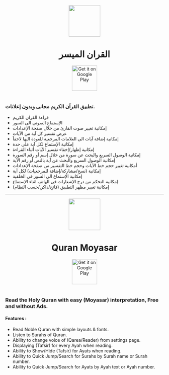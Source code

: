 <div align="center">
  <img src="https://user-images.githubusercontent.com/5399778/210307398-dedf8a3f-93a7-4b7c-ace5-081bfa7b75e4.png" width="100" height="100">
  <br>
  <h1>القران الميسر</h1>
</div>

<div align="center">
  <a href="https://play.google.com/store/apps/details?id=com.amrsubzero.quranmoyasar" target="_blank">
    <img alt="Get it on Google Play" height="80" style="max-width: 100%;" src="https://github.com/AmrSubZero/QuranMoyasar/assets/5399778/ca10f7e0-54a1-4bd5-baef-9e6e95b8347d" />
  </a>
 </div>

<br>

### تطبيق القرآن الكريم مجانى وبدون إعلانات.

- قراءة القران الكريم
- الإستماع الصوتى الى السور
- إمكانية تغيير صوت القارئ من خلال صفحة الإعدادات
- عرض تفسير كل آية من الآيات
- إمكانية إضافة آيات الى العلامات المرجعية للعودة اليها لاحقاً
- إمكانية الإستماع لكل آية على حدة
- إمكانية إظهار/إخفاء تفسير الآيات أثناء القراءة
- إمكانية الوصول السريع والبحث عن سورة من خلال إسم أو رقم السورة
- إمكانية الوصول السريع والبحث عن آية بالنص أو رقم الآية
- أمكانية تغيير حجم خط الآيات وحجم خط التفسير من صفحة الإعدادات
- إمكانية (نسخ/مشاركة/إضافة للمرجعيات) لكل آية
- إمكانية الإستماع الى السور فى الخلفية
- إمكانية التحكم من درج الإشعارات فى الهاتف اثناء الإستماع
- إمكانية تغيير مظهر التطبيق (فاتح/داكن/حسب النظام)

---

<div align="center">
  <img src="https://user-images.githubusercontent.com/5399778/210307398-dedf8a3f-93a7-4b7c-ace5-081bfa7b75e4.png" width="100" height="100">
  <br>
  <h1>Quran Moyasar</h1>
</div>

<div align="center">
  <a href="https://play.google.com/store/apps/details?id=com.amrsubzero.quranmoyasar" target="_blank">
    <img alt="Get it on Google Play" height="80" style="max-width: 100%;" src="https://github.com/AmrSubZero/QuranMoyasar/assets/5399778/ca10f7e0-54a1-4bd5-baef-9e6e95b8347d" />
  </a>
 </div>

<br>

### Read the Holy Quran with easy (Moyasar) interpretation, Free and without Ads.

#### Features :

- Read Noble Quran with simple layouts & fonts.
- Listen to Surahs of Quran.
- Ability to change voice of (Qarea/Reader) from settings page.
- Displaying (Tafsir) for every Ayah when reading.
- Ability to Show/Hide (Tafsir) for Ayats when reading.
- Ability to Quick Jump/Search for Surahs by Surah name or Surah number.
- Ability to Quick Jump/Search for Ayats by Ayah text or Ayah number.
